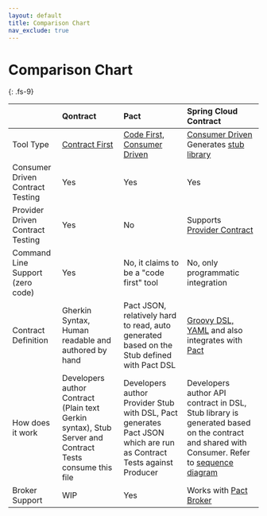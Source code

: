 ```yaml
---
layout: default
title: Comparison Chart
nav_exclude: true
---
```

# Comparison Chart
{: .fs-9}

|              | Qontract| Pact  | Spring Cloud Contract |
|:-------------|:--------|:------|:--------|
| Tool Type    | [Contract First](/faqs.html#what-is-contract-first) | [Code First, Consumer Driven](https://docs.pact.io/#consumer-driven-contracts) | [Consumer Driven](https://spring.io/projects/spring-cloud-contract) Generates [stub library](https://cloud.spring.io/spring-cloud-static/spring-cloud-contract/2.2.2.RELEASE/reference/html/getting-started.html#getting-started-three-second-tour) |
| Consumer Driven Contract Testing | Yes | Yes | Yes |
| Provider Driven Contract Testing | Yes | No | Supports [Provider Contract](https://cloud.spring.io/spring-cloud-contract/reference/html/documentation-overview.html#working-with-spring-cloud-contract) |
| Command Line Support (zero code) | Yes | No, it claims to be a "code first" tool | No, only programmatic integration |
| Contract Definition | Gherkin Syntax, Human readable and authored by hand | Pact JSON, relatively hard to read, auto generated based on the Stub defined with Pact DSL | [Groovy DSL, YAML](https://cloud.spring.io/spring-cloud-static/spring-cloud-contract/2.2.2.RELEASE/reference/html/getting-started.html#getting-started-what-is-a-contract) and also integrates with [Pact](https://cloud.spring.io/spring-cloud-static/spring-cloud-contract/2.2.0.M2/reference/html/howto.html#how-to-generate-pact-from-scc) |
| How does it work | Developers author Contract (Plain text Gerkin syntax), Stub Server and Contract Tests consume this file | Developers author Provider Stub with DSL, Pact generates Pact JSON which are run as Contract Tests against Producer | Developers author API contract in DSL, Stub library is generated based on the contract and shared with Consumer. Refer to [sequence diagram](https://cloud.spring.io/spring-cloud-static/spring-cloud-contract/2.2.2.RELEASE/reference/html/getting-started.html#getting-started-three-second-tour) |
| Broker Support | WIP | Yes | Works with [Pact Broker](https://cloud.spring.io/spring-cloud-static/spring-cloud-contract/2.0.1.RELEASE/multi/multi__spring_cloud_contract_faq.html#_can_i_use_the_pact_broker) |

